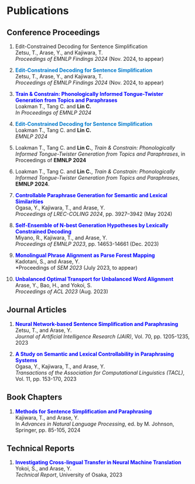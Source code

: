 
# Publications

## Conference Proceedings

1. <span class="publication-title">Edit-Constrained Decoding for Sentence Simplification</span>  
   Zetsu, T., Arase, Y., and Kajiwara, T.  
   *Proceedings of EMNLP Findings 2024* (Nov. 2024, to appear)

1. <b style="color: #007acc;">Edit-Constrained Decoding for Sentence Simplification</b>  
   Zetsu, T., Arase, Y., and Kajiwara, T.  
   *Proceedings of EMNLP Findings 2024* (Nov. 2024, to appear)

1. <span style="color:blue;">**Train & Constrain: Phonologically Informed Tongue-Twister Generation from Topics and Paraphrases**</span>  
   Loakman T., Tang C. and **Lin C.**  
   *In Proceedings of EMNLP 2024* 

1. <b style="color: #007acc;">Edit-Constrained Decoding for Sentence Simplification</b>   
   Loakman T., Tang C. and **Lin C.**  
   *EMNLP 2024* 

1. Loakman T., Tang C. and **Lin C.**, *Train & Constrain: Phonologically Informed Tongue-Twister Generation from Topics and Paraphrases*, 
   in Proceedings of **EMNLP 2024**     

1. Loakman T., Tang C. and **Lin C.**, *Train & Constrain: Phonologically Informed Tongue-Twister Generation from Topics and Paraphrases*, 
   **EMNLP 2024**. 

3. <span style="color:blue;">**Controllable Paraphrase Generation for Semantic and Lexical Similarities**</span>  
   Ogasa, Y., Kajiwara, T., and Arase, Y.  
   *Proceedings of LREC-COLING 2024*, pp. 3927–3942 (May 2024)

4. <span style="color:blue;">**Self-Ensemble of N-best Generation Hypotheses by Lexically Constrained Decoding**</span>  
   Miyano, R., Kajiwara, T., and Arase, Y.  
   *Proceedings of EMNLP 2023*, pp. 14653-14661 (Dec. 2023)

5. <span style="color:blue;">**Monolingual Phrase Alignment as Parse Forest Mapping**</span>  
   Kadotani, S., and Arase, Y.  
   *Proceedings of *SEM 2023* (July 2023, to appear)

6. <span style="color:blue;">**Unbalanced Optimal Transport for Unbalanced Word Alignment**</span>  
   Arase, Y., Bao, H., and Yokoi, S.  
   *Proceedings of ACL 2023* (Aug. 2023)

## Journal Articles
1. <span style="color:blue;">**Neural Network-based Sentence Simplification and Paraphrasing**</span>  
   Zetsu, T., and Arase, Y.  
   *Journal of Artificial Intelligence Research (JAIR)*, Vol. 70, pp. 1205-1235, 2023

2. <span style="color:blue;">**A Study on Semantic and Lexical Controllability in Paraphrasing Systems**</span>  
   Ogasa, Y., Kajiwara, T., and Arase, Y.  
   *Transactions of the Association for Computational Linguistics (TACL)*, Vol. 11, pp. 153-170, 2023

## Book Chapters
1. <span style="color:blue;">**Methods for Sentence Simplification and Paraphrasing**</span>  
   Kajiwara, T., and Arase, Y.  
   In *Advances in Natural Language Processing*, ed. by M. Johnson, Springer, pp. 85-105, 2024

## Technical Reports
1. <span style="color:blue;">**Investigating Cross-lingual Transfer in Neural Machine Translation**</span>  
   Yokoi, S., and Arase, Y.  
   *Technical Report*, University of Osaka, 2023
